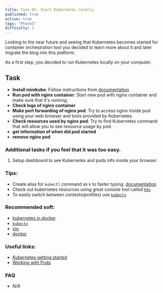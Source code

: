 ```yaml
---
title: Task 01. Start Kubernetes locally.
published: true
active: true
tags: "Phase3"
difficulty: 1
---
```


Looking to the near future and seeing that Kubernetes becomes started for container orchestration tool you decided to learn more about it and later migrate the blog into this platform.

As a first step, you decided to run Kubernetes locally on your computer.

<!--more-->

## Task

- **Install minikube**: Follow instructions from [documentation](https://minikube.sigs.k8s.io/docs/start/)
- **Run pod with nginx container**: Start new pod with nginx container and make sure that it's running.
- **Check logs of nginx container**
- **Make port forwarding of nginx pod**: Try to access nginx inside pod using your web browser and tools provided by Kubernetes.
- **Check resources used by nginx pod**: Try to find Kubernetes command that will allow you to see resource usage by pod.
- **get information of when did pod started**
- **remove nginx pod**

### Additional tasks if you feel that it was too easy.

1. Setup dashboard to see Kubernetes and pods info inside your browser.

### Tips:

- Create alias for `kubectl` command as `k` to faster typing. [documentation](https://v1-18.docs.kubernetes.io/docs/reference/kubectl/cheatsheet/#kubectl-autocomplete)
- Check out kubernetes resources using great console tool called [`k9s`](https://github.com/derailed/k9s)
- To easily switch between contexts(profiles) use [`kubectx`](https://github.com/ahmetb/kubectx)

### Recommended soft:

- [kubernetes in docker](https://minikube.sigs.k8s.io/docs/start/)
- [`kubectx`](https://github.com/ahmetb/kubectx)
- [`k9s`](https://github.com/derailed/k9s)
- [docker](https://www.docker.com/get-started)

### Useful links:

- [Kubernetes getting started](https://kubernetes.io/docs/setup/)
- [Working with Pods](https://kubernetes.io/docs/concepts/workloads/pods/)

### FAQ

- _N/A_
